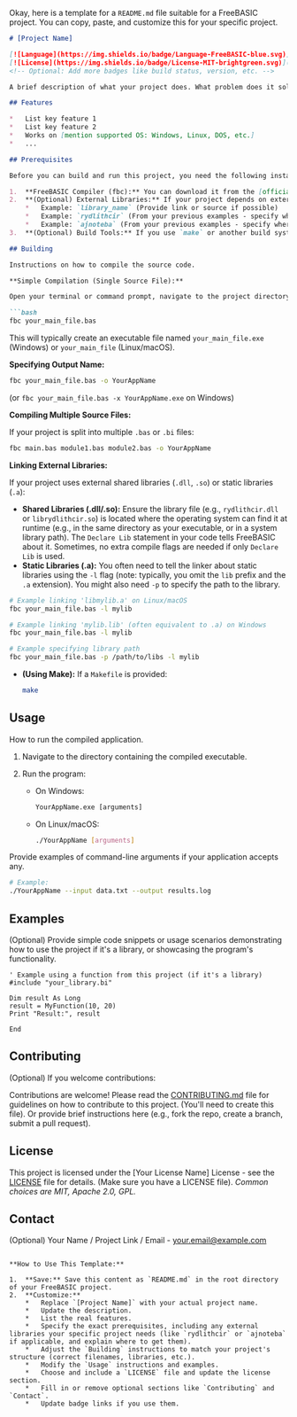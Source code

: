 Okay, here is a template for a `README.md` file suitable for a FreeBASIC project. You can copy, paste, and customize this for your specific project.

```markdown
# [Project Name]

[![Language](https://img.shields.io/badge/Language-FreeBASIC-blue.svg)](https://www.freebasic.net/)
[![License](https://img.shields.io/badge/License-MIT-brightgreen.svg)](LICENSE) <!-- Optional: Change MIT to your license -->
<!-- Optional: Add more badges like build status, version, etc. -->

A brief description of what your project does. What problem does it solve? Who is it for?

## Features

*   List key feature 1
*   List key feature 2
*   Works on [mention supported OS: Windows, Linux, DOS, etc.]
*   ...

## Prerequisites

Before you can build and run this project, you need the following installed:

1.  **FreeBASIC Compiler (fbc):** You can download it from the [official FreeBASIC website](https://www.freebasic.net/get). Ensure `fbc` is in your system's PATH or specify the full path when compiling.
2.  **(Optional) External Libraries:** If your project depends on external libraries (like `.dll` on Windows, `.so` on Linux, or static `.a` files), list them here.
    *   Example: `library_name` (Provide link or source if possible)
    *   Example: `rydlithcir` (From your previous examples - specify where to get it)
    *   Example: `ajnoteba` (From your previous examples - specify where to get it)
3.  **(Optional) Build Tools:** If you use `make` or another build system, mention it. `make`

## Building

Instructions on how to compile the source code.

**Simple Compilation (Single Source File):**

Open your terminal or command prompt, navigate to the project directory, and run:

```bash
fbc your_main_file.bas
```

This will typically create an executable file named `your_main_file.exe` (Windows) or `your_main_file` (Linux/macOS).

**Specifying Output Name:**

```bash
fbc your_main_file.bas -o YourAppName
```
(or `fbc your_main_file.bas -x YourAppName.exe` on Windows)

**Compiling Multiple Source Files:**

If your project is split into multiple `.bas` or `.bi` files:

```bash
fbc main.bas module1.bas module2.bas -o YourAppName
```

**Linking External Libraries:**

If your project uses external shared libraries (`.dll`, `.so`) or static libraries (`.a`):

*   **Shared Libraries (.dll/.so):** Ensure the library file (e.g., `rydlithcir.dll` or `librydlithcir.so`) is located where the operating system can find it at runtime (e.g., in the same directory as your executable, or in a system library path). The `Declare Lib` statement in your code tells FreeBASIC about it. Sometimes, no extra compile flags are needed if only `Declare Lib` is used.
*   **Static Libraries (.a):** You often need to tell the linker about static libraries using the `-l` flag (note: typically, you omit the `lib` prefix and the `.a` extension). You might also need `-p` to specify the path to the library.

   ```bash
   # Example linking 'libmylib.a' on Linux/macOS
   fbc your_main_file.bas -l mylib

   # Example linking 'mylib.lib' (often equivalent to .a) on Windows
   fbc your_main_file.bas -l mylib

   # Example specifying library path
   fbc your_main_file.bas -p /path/to/libs -l mylib
   ```

*   **(Using Make):** If a `Makefile` is provided:
    ```bash
    make
    ```

## Usage

How to run the compiled application.

1.  Navigate to the directory containing the compiled executable.
2.  Run the program:

    *   On Windows:
        ```cmd
        YourAppName.exe [arguments]
        ```
    *   On Linux/macOS:
        ```bash
        ./YourAppName [arguments]
        ```

Provide examples of command-line arguments if your application accepts any.

```bash
# Example:
./YourAppName --input data.txt --output results.log
```

## Examples

(Optional) Provide simple code snippets or usage scenarios demonstrating how to use the project if it's a library, or showcasing the program's functionality.

```freebasic
' Example using a function from this project (if it's a library)
#include "your_library.bi"

Dim result As Long
result = MyFunction(10, 20)
Print "Result:", result

End
```

## Contributing

(Optional) If you welcome contributions:

Contributions are welcome! Please read the [CONTRIBUTING.md](CONTRIBUTING.md) file for guidelines on how to contribute to this project. (You'll need to create this file). Or provide brief instructions here (e.g., fork the repo, create a branch, submit a pull request).

## License

This project is licensed under the [Your License Name] License - see the [LICENSE](LICENSE) file for details. (Make sure you have a LICENSE file). *Common choices are MIT, Apache 2.0, GPL.*

## Contact

(Optional) Your Name / Project Link / Email - [your.email@example.com](mailto:your.email@example.com)
```

**How to Use This Template:**

1.  **Save:** Save this content as `README.md` in the root directory of your FreeBASIC project.
2.  **Customize:**
    *   Replace `[Project Name]` with your actual project name.
    *   Update the description.
    *   List the real features.
    *   Specify the exact prerequisites, including any external libraries your specific project needs (like `rydlithcir` or `ajnoteba` if applicable, and explain where to get them).
    *   Adjust the `Building` instructions to match your project's structure (correct filenames, libraries, etc.).
    *   Modify the `Usage` instructions and examples.
    *   Choose and include a `LICENSE` file and update the license section.
    *   Fill in or remove optional sections like `Contributing` and `Contact`.
    *   Update badge links if you use them.